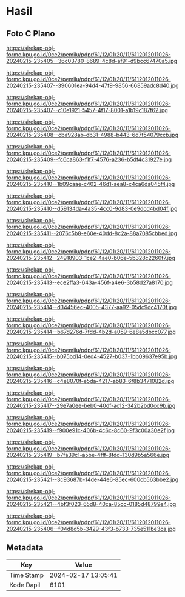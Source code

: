 # Hasil

## Foto C Plano

https://sirekap-obj-formc.kpu.go.id/0ce2/pemilu/pdpr/61/12/01/20/11/6112012011026-20240215-235405--36c03780-8689-4c8d-af91-d9bcc67470a5.jpg

https://sirekap-obj-formc.kpu.go.id/0ce2/pemilu/pdpr/61/12/01/20/11/6112012011026-20240215-235407--390601ea-94d4-47f9-9856-66859adc8d40.jpg

https://sirekap-obj-formc.kpu.go.id/0ce2/pemilu/pdpr/61/12/01/20/11/6112012011026-20240215-235407--c10e1921-5457-4f17-8001-a1b19c187f62.jpg

https://sirekap-obj-formc.kpu.go.id/0ce2/pemilu/pdpr/61/12/01/20/11/6112012011026-20240215-235408--cba928ab-db31-4988-b443-6d7f54079ccb.jpg

https://sirekap-obj-formc.kpu.go.id/0ce2/pemilu/pdpr/61/12/01/20/11/6112012011026-20240215-235409--fc6ca863-f1f7-4576-a236-b5df4c31927e.jpg

https://sirekap-obj-formc.kpu.go.id/0ce2/pemilu/pdpr/61/12/01/20/11/6112012011026-20240215-235410--1b09caae-c402-46d1-aea8-c4ca6da045f4.jpg

https://sirekap-obj-formc.kpu.go.id/0ce2/pemilu/pdpr/61/12/01/20/11/6112012011026-20240215-235410--d59134da-4a35-4cc0-9d83-0e9dcd4bd04f.jpg

https://sirekap-obj-formc.kpu.go.id/0ce2/pemilu/pdpr/61/12/01/20/11/6112012011026-20240215-235411--2076c5b8-e60e-40dd-8c2a-88a7085cbbed.jpg

https://sirekap-obj-formc.kpu.go.id/0ce2/pemilu/pdpr/61/12/01/20/11/6112012011026-20240215-235412--24918903-1ce2-4ae0-b06e-5b328c2260f7.jpg

https://sirekap-obj-formc.kpu.go.id/0ce2/pemilu/pdpr/61/12/01/20/11/6112012011026-20240215-235413--ece2ffa3-643a-456f-a4e6-3b58d27a8170.jpg

https://sirekap-obj-formc.kpu.go.id/0ce2/pemilu/pdpr/61/12/01/20/11/6112012011026-20240215-235414--d34456ec-4005-4377-aa92-05dc9dc4170f.jpg

https://sirekap-obj-formc.kpu.go.id/0ce2/pemilu/pdpr/61/12/01/20/11/6112012011026-20240215-235414--b67d276d-7fdd-4b2d-a059-6e8a5dbcc077.jpg

https://sirekap-obj-formc.kpu.go.id/0ce2/pemilu/pdpr/61/12/01/20/11/6112012011026-20240215-235415--b075bd14-0ed4-4527-b037-1bb09637e95b.jpg

https://sirekap-obj-formc.kpu.go.id/0ce2/pemilu/pdpr/61/12/01/20/11/6112012011026-20240215-235416--c4e8070f-e5da-4217-ab83-6f8b3471082d.jpg

https://sirekap-obj-formc.kpu.go.id/0ce2/pemilu/pdpr/61/12/01/20/11/6112012011026-20240215-235417--29e7a0ee-beb0-40df-ac12-342b2bd0cc9b.jpg

https://sirekap-obj-formc.kpu.go.id/0ce2/pemilu/pdpr/61/12/01/20/11/6112012011026-20240215-235419--f900e91c-406b-4c6c-8c60-9f3c00a30e2f.jpg

https://sirekap-obj-formc.kpu.go.id/0ce2/pemilu/pdpr/61/12/01/20/11/6112012011026-20240215-235419--b7fa39c1-a5be-4fff-8fdd-130d9b5a566e.jpg

https://sirekap-obj-formc.kpu.go.id/0ce2/pemilu/pdpr/61/12/01/20/11/6112012011026-20240215-235421--3c93687b-14de-44e6-85ec-600cb563bbe2.jpg

https://sirekap-obj-formc.kpu.go.id/0ce2/pemilu/pdpr/61/12/01/20/11/6112012011026-20240215-235421--4bf3f023-65d8-40ca-85cc-0185d48799e4.jpg

https://sirekap-obj-formc.kpu.go.id/0ce2/pemilu/pdpr/61/12/01/20/11/6112012011026-20240215-235406--f04d8d5b-3429-43f3-b733-735e511be3ca.jpg


## Metadata

| Key        | Value               |
| ---------- | ------------------- |
| Time Stamp | 2024-02-17 13:05:41 |
| Kode Dapil | 6101                |



